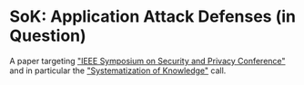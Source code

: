 SoK: Application Attack Defenses (in Question)
====

A paper targeting ["IEEE Symposium on Security and Privacy Conference"](http://www.ieee-security.org/TC/SP2015/) and in particular
the ["Systematization of Knowledge"](http://www.ieee-security.org/TC/SP2015/cfpapers.html) call.
